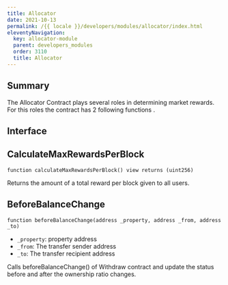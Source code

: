 ```yaml
---
title: Allocator
date: 2021-10-13
permalink: /{{ locale }}/developers/modules/allocator/index.html
eleventyNavigation:
  key: allocator-module
  parent: developers_modules
  order: 3110
  title: Allocator
---
```


## Summary

The Allocator Contract plays several roles in determining market rewards.
For this roles the contract has 2 following functions .

## Interface

## CalculateMaxRewardsPerBlock

```solidity
function calculateMaxRewardsPerBlock() view returns (uint256)
```

Returns the amount of a total reward per block given to all users.

## BeforeBalanceChange

```solidity
function beforeBalanceChange(address _property, address _from, address _to)
```

- `_property`: property address
- `_from`: The transfer sender address
- `_to`: The transfer recipient address

Calls beforeBalanceChange() of Withdraw contract and update the status before and after the ownership ratio changes.
